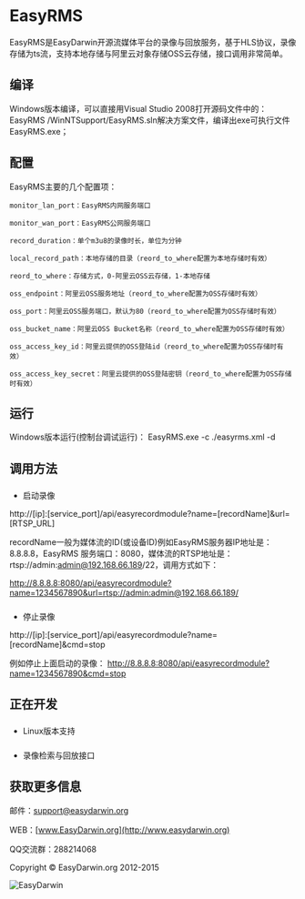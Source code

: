 # EasyRMS #

EasyRMS是EasyDarwin开源流媒体平台的录像与回放服务，基于HLS协议，录像存储为ts流，支持本地存储与阿里云对象存储OSS云存储，接口调用非常简单。

## 编译 ##

Windows版本编译，可以直接用Visual Studio 2008打开源码文件中的：EasyRMS /WinNTSupport/EasyRMS.sln解决方案文件，编译出exe可执行文件EasyRMS.exe；

## 配置 ##
EasyRMS主要的几个配置项：

	monitor_lan_port：EasyRMS内网服务端口
	
	monitor_wan_port：EasyRMS公网服务端口
	
	record_duration：单个m3u8的录像时长，单位为分钟	
	
	local_record_path：本地存储的目录（reord_to_where配置为本地存储时有效）
	
	reord_to_where：存储方式，0-阿里云OSS云存储，1-本地存储
	
	oss_endpoint：阿里云OSS服务地址（reord_to_where配置为OSS存储时有效）
	
	oss_port：阿里云OSS服务端口，默认为80（reord_to_where配置为OSS存储时有效）
	
	oss_bucket_name：阿里云OSS Bucket名称（reord_to_where配置为OSS存储时有效）
	
	oss_access_key_id：阿里云提供的OSS登陆id（reord_to_where配置为OSS存储时有效）
	
	oss_access_key_secret：阿里云提供的OSS登陆密钥（reord_to_where配置为OSS存储时有效）
	
## 运行 ##
Windows版本运行(控制台调试运行)：
EasyRMS.exe -c ./easyrms.xml -d

## 调用方法 ##
### 
- 启动录像

http://[ip]:[service_port]/api/easyrecordmodule?name=[recordName]&url=[RTSP_URL]

recordName一般为媒体流的ID(或设备ID)例如EasyRMS服务器IP地址是：8.8.8.8，EasyRMS 服务端口：8080，媒体流的RTSP地址是：rtsp://admin:admin@192.168.66.189/22，调用方式如下：

 http://8.8.8.8:8080/api/easyrecordmodule?name=1234567890&url=rtsp://admin:admin@192.168.66.189/
  
### 
- 停止录像

http://[ip]:[service_port]/api/easyrecordmodule?name=[recordName]&cmd=stop

例如停止上面启动的录像：
 http://8.8.8.8:8080/api/easyrecordmodule?name=1234567890&cmd=stop

## 正在开发 ##
### 
- Linux版本支持

### 
- 录像检索与回放接口



## 获取更多信息 ##

邮件：[support@easydarwin.org](mailto:support@easydarwin.org) 

WEB：[www.EasyDarwin.org](http://www.easydarwin.org)

QQ交流群：288214068

Copyright &copy; EasyDarwin.org 2012-2015

![EasyDarwin](http://www.easydarwin.org/skin/easydarwin/images/wx_qrcode.jpg)

